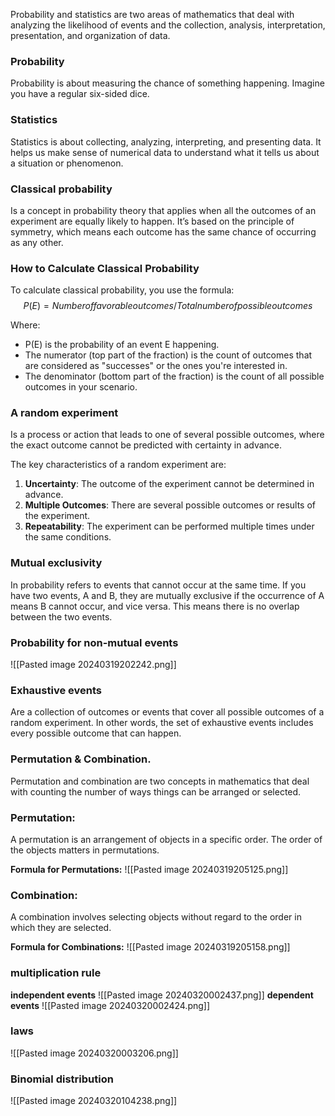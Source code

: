   
Probability and statistics are two areas of mathematics that deal with analyzing the likelihood of events and the collection, analysis, interpretation, presentation, and organization of data.

### Probability
Probability is about measuring the chance of something happening. Imagine you have a regular six-sided dice.

### Statistics
Statistics is about collecting, analyzing, interpreting, and presenting data. It helps us make sense of numerical data to understand what it tells us about a situation or phenomenon.

### Classical probability 
Is a concept in probability theory that applies when all the outcomes of an experiment are equally likely to happen. It’s based on the principle of symmetry, which means each outcome has the same chance of occurring as any other.

### How to Calculate Classical Probability
To calculate classical probability, you use the formula:
$$
P(E)= Number of favorable outcomes / Total number of possible outcomes
$$

Where:

- P(E) is the probability of an event E happening.
- The numerator (top part of the fraction) is the count of outcomes that are considered as "successes" or the ones you're interested in.
- The denominator (bottom part of the fraction) is the count of all possible outcomes in your scenario.

### A random experiment
Is a process or action that leads to one of several possible outcomes, where the exact outcome cannot be predicted with certainty in advance. 

The key characteristics of a random experiment are:
1. **Uncertainty**: The outcome of the experiment cannot be determined in advance.
2. **Multiple Outcomes**: There are several possible outcomes or results of the experiment.
3. **Repeatability**: The experiment can be performed multiple times under the same conditions.

### Mutual exclusivity 
In probability refers to events that cannot occur at the same time. If you have two events, A and B, they are mutually exclusive if the occurrence of A means B cannot occur, and vice versa. This means there is no overlap between the two events.

### Probability for non-mutual events
![[Pasted image 20240319202242.png]]

### Exhaustive events 
Are a collection of outcomes or events that cover all possible outcomes of a random experiment. In other words, the set of exhaustive events includes every possible outcome that can happen.

### Permutation & Combination.
Permutation and combination are two concepts in mathematics that deal with counting the number of ways things can be arranged or selected.

### Permutation:
A permutation is an arrangement of objects in a specific order. The order of the objects matters in permutations.

**Formula for Permutations:**
![[Pasted image 20240319205125.png]]

### Combination:
A combination involves selecting objects without regard to the order in which they are selected.

**Formula for Combinations:**
![[Pasted image 20240319205158.png]]

### multiplication rule

**independent events**
![[Pasted image 20240320002437.png]]
**dependent events**
![[Pasted image 20240320002424.png]]


### laws
![[Pasted image 20240320003206.png]]


### Binomial distribution 
![[Pasted image 20240320104238.png]]


